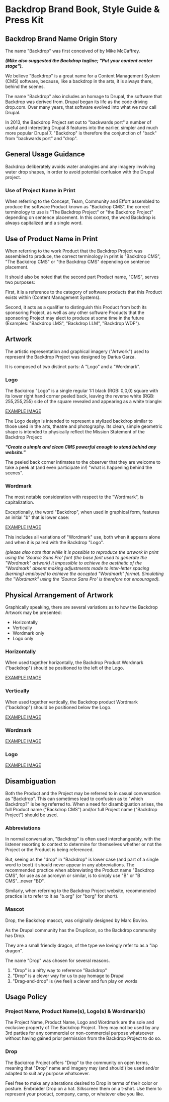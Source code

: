 # Backdrop Brand Book, Style Guide & Press Kit


## Backdrop Brand Name Origin Story
The name "Backdrop" was first conceived of by Mike McCaffrey.

***(Mike also suggested the Backdrop tagline; "Put your content center stage").***

We believe "Backdrop" is a great name for a Content Management System (CMS) software, because, like a backdrop in the arts, it is always there, behind the scenes.

The name "Backdrop" also includes an homage to Drupal, the software that Backdrop was derived from.  Drupal began its life as the code driving drop.com.  Over many years, that software evolved into what we now call Drupal. 

In 2013, the Backdrop Project set out to "backwards port" a number of useful and interesting Drupal 8 features into the earlier, simpler and much more popular Drupal 7. "Backdrop" is therefore the conjunction of "back" from "backwards port" and "drop".

## General Usage Guidance
Backdrop deliberately avoids water analogies and any imagery involving water drop shapes, in order to avoid potential confusion with the Drupal project.

### Use of Project Name in Print
When referring to the Concept, Team, Community and Effort assembled to produce the software Product known as "Backdrop CMS", the correct terminology to use is "The Backdrop Project" or "the Backdrop Project" depending on sentence placement. In this context, the word Backdrop is always capitalized and a single word.  

## Use of Product Name in Print
When referring to the work Product that the Backdrop Project was assembled to produce, the correct terminology in print is "Backdrop CMS", "The Backdrop CMS" or "the Backdrop CMS" depending on sentence placement.  

It should also be noted that the second part Product name, "CMS", serves two purposes:

First, it is a reference to the category of software products that this Product exists within (Content Management Systems).  

Second, it acts as a qualifier to distinguish this Product from both its sponsoring Project, as well as any other software Products that the sponsoring Project may elect to produce at some time in the future (Examples:  "Backdrop LMS", "Backdrop LLM", "Backdrop WDF").

## Artwork
The artistic representation and graphical imagery ("Artwork") used to represent the Backdrop Project was designed by Darius Garza.  

It is composed of two distinct parts:  A "Logo" and a "Wordmark".

### Logo
The Backdrop "Logo" is a single regular 1:1 black (RGB: 0,0,0) square with its lower right hand corner peeled back, leaving the reverse white (RGB: 255,255,255) side of the square revealed and appearing as a white triangle:

[EXAMPLE IMAGE]()

The Logo design is intended to represent a stylized backdrop similar to those used in the arts, theatre and photography.  Its clean, simple geometric shape is intended to physically reflect the Mission Statement of the Backdrop Project:  

***"Create a simple and clean CMS powerful enough to stand behind any website."***

The peeled back corner intimates to the observer that they are welcome to take a peek at (and even participate in!) "what is happening behind the scenes".

### Wordmark
The most notable consideration with respect to the "Wordmark", is capitalization. 

Exceptionally, the word "Backdrop", when used in graphical form, features an initial "b" that is lower case:

[EXAMPLE IMAGE]()

This includes all variations of "Wordmark" use, both when it appears alone and when it is paired with the Backdrop "Logo".  

*(please also note that while it is possible to reproduce the artwork in print using the 'Source Sans Pro' font (the base font used to generate the "Wordmark" artwork) it impossible to achieve the aesthetic of the "Wordmark" absent making adjustments made to inter-letter spacing (kerning) employed to achieve the accepted "Wordmark" format.  Simulating the "Wordmark" using the 'Source Sans Pro' is therefore not encouraged).*


## Physical Arrangement of Artwork
Graphically speaking, there are several variations as to how the Backdrop Artwork may be presented:

- Horizontally
- Vertically
- Wordmark only
- Logo only


### Horizontally
When used together horizontally, the Backdrop Product Wordmark ("backdrop") should be positioned to the left of the Logo.

[EXAMPLE IMAGE]()

### Vertically
When used together vertically, the Backdrop product Wordmark ("backdrop") should be positioned below the Logo.

[EXAMPLE IMAGE]()

### Wordmark

[EXAMPLE IMAGE]()

### Logo

[EXAMPLE IMAGE]()

## Disambiguation
Both the Product and the Project may be referred to in casual conversation as "Backdrop".  This can sometimes lead to confusion as to "which Backdrop?" is being referred to.  When a need for disambiguation arises, the full Product name ("Backdrop CMS") and/or full Project name ("Backdrop Project") should be used.

### Abbreviations
In normal conversation, "Backdrop" is often used interchangeably, with the listener resorting to context to determine for themselves whether or not the Project or the Product is being referenced.

But, seeing as the "drop" in "Backdrop" is lower case (and part of a single word to boot) it should never appear in any abbreviations.  The recommended practice when abbreviating the Product name "Backdrop CMS", for use as an acronym or similar, is to simply use "B" or "B CMS"...never "BD".  

Similarly, when referring to the Backdrop Project website, recommended practice is to refer to it as "b.org" (or "borg" for short).  

### Mascot
Drop, the Backdrop mascot, was originally designed by Marc Bovino.  

As the Drupal community has the Druplicon, so the Backdrop community has Drop.  

They are a small friendly dragon, of the type we lovingly refer to as a "lap dragon". 

The name "Drop" was chosen for several reasons. 

1. "Drop" is a nifty way to reference "Backdrop"
2. "Drop" is a clever way for us to pay homage to Drupal
3. "Drag-and-drop" is (we feel) a clever and fun play on words


## Usage Policy

### Project Name, Product Name(s), Logo(s) & Wordmark(s)
The Project Name, Product Name, Logo and Wordmark are the sole and exclusive property of The Backdrop Project.  They may not be used by any 3rd parties for any commercial or non-commercial purpose whatsoever without having gained prior permission from the Backdrop Project to do so.

### Drop
The Backdrop Project offers "Drop" to the community on open terms, meaning that "Drop" name and imagery may (and should!) be used and/or adapted to suit any purpose whatsoever. 

Feel free to make any alterations desired to Drop in terms of their color or posture.  Embroider Drop on a hat.  Silkscreen them on a t-shirt. Use them to represent your product, company, camp, or whatever else you like.